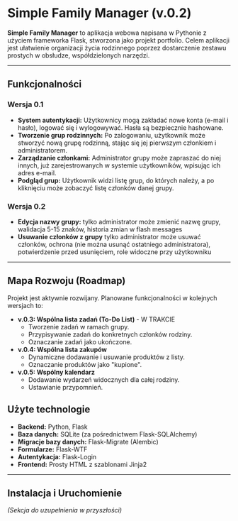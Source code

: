# Simple Family Manager (v.0.2)

**Simple Family Manager** to aplikacja webowa napisana w Pythonie z użyciem frameworka Flask, stworzona jako projekt portfolio. Celem aplikacji jest ułatwienie organizacji życia rodzinnego poprzez dostarczenie zestawu prostych w obsłudze, współdzielonych narzędzi.

---

## Funkcjonalności

### Wersja 0.1

* **System autentykacji:** Użytkownicy mogą zakładać nowe konta (e-mail i hasło), logować się i wylogowywać. Hasła są bezpiecznie hashowane.
* **Tworzenie grup rodzinnych:** Po zalogowaniu, użytkownik może stworzyć nową grupę rodzinną, stając się jej pierwszym członkiem i administratorem.
* **Zarządzanie członkami:** Administrator grupy może zapraszać do niej innych, już zarejestrowanych w systemie użytkowników, wpisując ich adres e-mail.
* **Podgląd grup:** Użytkownik widzi listę grup, do których należy, a po kliknięciu może zobaczyć listę członków danej grupy.

### Wersja 0.2

* **Edycja nazwy grupy:** tylko administrator może zmienić nazwę grupy, walidacja 5-15 znaków, historia zmian w flash messages
* **Usuwanie członków z grupy** tylko administrator może usuwać członków, ochrona (nie można usunąć ostatniego administratora), potwierdzenie przed usunięciem, role widoczne przy użytkowniku

---

## Mapa Rozwoju (Roadmap)

Projekt jest aktywnie rozwijany. Planowane funkcjonalności w kolejnych wersjach to:

* **v.0.3: Wspólna lista zadań (To-Do List)** - W TRAKCIE
    * Tworzenie zadań w ramach grupy.
    * Przypisywanie zadań do konkretnych członków rodziny.
    * Oznaczanie zadań jako ukończone.
* **v.0.4: Wspólna lista zakupów**
    * Dynamiczne dodawanie i usuwanie produktów z listy.
    * Oznaczanie produktów jako "kupione".
* **v.0.5: Wspólny kalendarz**
    * Dodawanie wydarzeń widocznych dla całej rodziny.
    * Ustawianie przypomnień.

## Użyte technologie

* **Backend:** Python, Flask
* **Baza danych:** SQLite (za pośrednictwem Flask-SQLAlchemy)
* **Migracje bazy danych:** Flask-Migrate (Alembic)
* **Formularze:** Flask-WTF
* **Autentykacja:** Flask-Login
* **Frontend:** Prosty HTML z szablonami Jinja2

---

## Instalacja i Uruchomienie

*(Sekcja do uzupełnienia w przyszłości)*